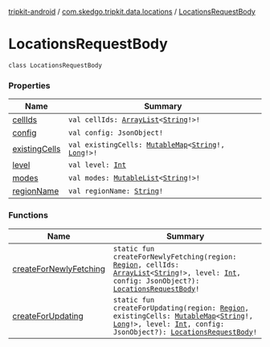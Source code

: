 [tripkit-android](../../index.md) / [com.skedgo.tripkit.data.locations](../index.md) / [LocationsRequestBody](./index.md)

# LocationsRequestBody

`class LocationsRequestBody`

### Properties

| Name | Summary |
|---|---|
| [cellIds](cell-ids.md) | `val cellIds: `[`ArrayList`](https://docs.oracle.com/javase/7/docs/api/java/util/ArrayList.html)`<`[`String`](https://kotlinlang.org/api/latest/jvm/stdlib/kotlin/-string/index.html)`!>!` |
| [config](config.md) | `val config: JsonObject!` |
| [existingCells](existing-cells.md) | `val existingCells: `[`MutableMap`](https://kotlinlang.org/api/latest/jvm/stdlib/kotlin.collections/-mutable-map/index.html)`<`[`String`](https://kotlinlang.org/api/latest/jvm/stdlib/kotlin/-string/index.html)`!, `[`Long`](https://kotlinlang.org/api/latest/jvm/stdlib/kotlin/-long/index.html)`!>!` |
| [level](level.md) | `val level: `[`Int`](https://kotlinlang.org/api/latest/jvm/stdlib/kotlin/-int/index.html) |
| [modes](modes.md) | `val modes: `[`MutableList`](https://kotlinlang.org/api/latest/jvm/stdlib/kotlin.collections/-mutable-list/index.html)`<`[`String`](https://kotlinlang.org/api/latest/jvm/stdlib/kotlin/-string/index.html)`!>!` |
| [regionName](region-name.md) | `val regionName: `[`String`](https://kotlinlang.org/api/latest/jvm/stdlib/kotlin/-string/index.html)`!` |

### Functions

| Name | Summary |
|---|---|
| [createForNewlyFetching](create-for-newly-fetching.md) | `static fun createForNewlyFetching(region: `[`Region`](../../com.skedgo.android.common.model/-region/index.md)`, cellIds: `[`ArrayList`](https://docs.oracle.com/javase/7/docs/api/java/util/ArrayList.html)`<`[`String`](https://kotlinlang.org/api/latest/jvm/stdlib/kotlin/-string/index.html)`!>, level: `[`Int`](https://kotlinlang.org/api/latest/jvm/stdlib/kotlin/-int/index.html)`, config: JsonObject?): `[`LocationsRequestBody`](./index.md)`!` |
| [createForUpdating](create-for-updating.md) | `static fun createForUpdating(region: `[`Region`](../../com.skedgo.android.common.model/-region/index.md)`, existingCells: `[`MutableMap`](https://kotlinlang.org/api/latest/jvm/stdlib/kotlin.collections/-mutable-map/index.html)`<`[`String`](https://kotlinlang.org/api/latest/jvm/stdlib/kotlin/-string/index.html)`!, `[`Long`](https://kotlinlang.org/api/latest/jvm/stdlib/kotlin/-long/index.html)`!>, level: `[`Int`](https://kotlinlang.org/api/latest/jvm/stdlib/kotlin/-int/index.html)`, config: JsonObject?): `[`LocationsRequestBody`](./index.md)`!` |
